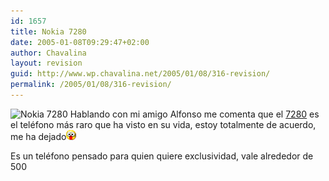```yaml
---
id: 1657
title: Nokia 7280
date: 2005-01-08T09:29:47+02:00
author: Chavalina
layout: revision
guid: http://www.wp.chavalina.net/2005/01/08/316-revision/
permalink: /2005/01/08/316-revision/
---
```

<img class="imgizqda" src="http://www.chavalina.net/imagenes/fotos/7280.jpg" alt="Nokia 7280" /> Hablando con mi amigo <span class="alguien">Alfonso</span> me comenta que el <a href="http://www.nokia.es/telefonos/modelos/nokia7280/index_id7280.jsp" target="_blank">7280</a> es el teléfono más raro que ha visto en su vida, estoy totalmente de acuerdo, me ha dejado![emo](/imagenes/emoticonos/ojosaltones.gif) 

Es un teléfono pensado para quien quiere exclusividad, vale alrededor de 500
